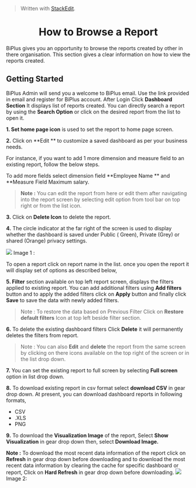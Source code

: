 
> Written with [StackEdit](https://stackedit.io/).

<center><h1>How to Browse a Report</h1></center>

BiPlus gives you an opportunity to browse the reports created by other in there organisation. This section gives a clear information on how to view the reports created.

## Getting Started

BiPlus Admin will send you a welcome to BiPlus email. Use the link provided in email and register for BiPlus account. 
After Login Click  **Dashboard Section** It displays list of  reports created. You can directly search a report by using the **Search Option** or click on the desired report from the list to open it.

**1. Set home page icon** is used to set the report to home page screen.

**2.**  Click on  **Edit ** to customize a saved dashboard as per your business needs.

For instance, if you want to add 1 more dimension and measure field to an existing report, follow the below steps.

To add more fields select dimension field **Employee Name
** and **Measure Field Maximum salary.

> **Note :** You can edit the report from here or edit them after navigating into the report screen by selecting edit option from tool bar on top right or from the list icon.

**3.** Click on **Delete Icon** to delete the report.

**4.**  The circle indicator at the far right of the screen is used to display whether the dashboard is saved under Public ( Green), Private (Grey) or shared (Orange) privacy settings.

![
](https://raw.githubusercontent.com/sv18042016/fp1/master/images/report_mian.png) Image 1 :

To open a  report click on report name in the list. once you open the report it will display set of options as described below,

**5. Filter** section available on top left report screen, displays the filters applied to existing report. You can add additional filters using **Add filters** button and to apply the added filters click on **Apply** button and finally click **Save** to save the data with newly added filters.


> Note : To restore the data based on Previous Filter Click on  **Restore default filters** Icon at top left beside filter section.

**6.** To delete the existing dashboard filters Click **Delete** it will permanently deletes the filters from report.

> Note : You can also **Edit** and **delete** the report from the same screen by clicking on there icons available on the top right of the screen or in the list drop down.

**7.** You can set the existing report to full screen by selecting **Full screen** option in list drop down.

**8.** To download existing report in csv format select **download CSV** in gear drop down.
 At present, you can download dashboard reports in following formats,
 - CSV
 - .XLS
-  PNG

**9.**  To download the **Visualization Image** of the report,  Select **Show Visualization** in gear drop down then, select  **Download Image.**

**Note :** To download the most recent data information of the report click on **Refresh** in gear drop down before downloading and to download the most recent data information by clearing the cache for specific dashboard or report, Click on **Hard Refresh** in gear drop down before downloading. 
![
](https://raw.githubusercontent.com/sv18042016/fp1/master/images/report_ur1.png) Image 2: 




<!--stackedit_data:
eyJoaXN0b3J5IjpbMTIwNzI1ODM0LC0xOTcxMjE4MzA0LC04Nz
c2NTc2MzgsLTE0MDAwNTQyNDMsMTEwMzYyNDE5NiwtMjAwMzU4
MTQ0MiwtMTU2MzcxOTIwMiw3MzMyMjE4OTgsMTA5OTg1NDU5Mi
wxNjUyMDY1ODg0LDE1MDYzNDM1MDAsOTU3MDQ3OTM2LDE3Mjg1
NzE1MiwtMTM3NDgzNjg2Nl19
-->